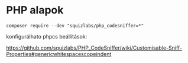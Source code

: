 # PHP alapok

```
composer require --dev "squizlabs/php_codesniffer=*"
```

konfigurálhato phpcs beállítások:

https://github.com/squizlabs/PHP_CodeSniffer/wiki/Customisable-Sniff-Properties#genericwhitespacescopeindent


